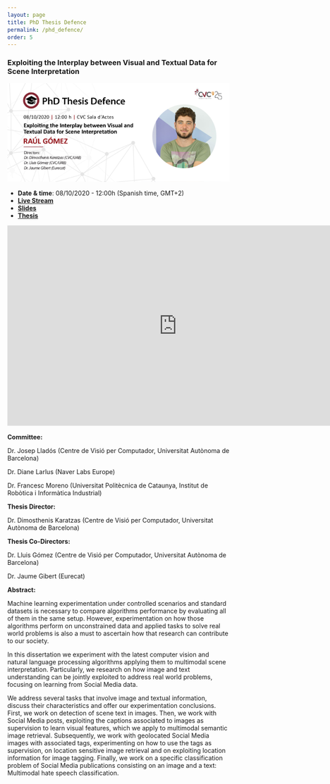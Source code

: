 ```yaml
---
layout: page
title: PhD Thesis Defence
permalink: /phd_defence/
order: 5
---
```


### Exploiting the Interplay between Visual and Textual Data for Scene Interpretation

<center>
<div class="imgcap">
	<center>
	<div style="display:inline-block">
	<center>
	<img src="/assets/phd_defence.png">
	</center>
	</div>
	</center>
</div>
</center>


- **Date & time**: 08/10/2020 - 12:00h (Spanish time, GMT+2)
- [**Live Stream**](http://www.cvc.uab.es/?p=7127)
- [**Slides**](https://docs.google.com/presentation/d/1LUnzsnMyzRCg23v7q_uMM9bcpubHAxovpUdsz4vYZH0/edit?usp=sharing)
- [**Thesis**](https://drive.google.com/file/d/1ljxxzqbqq2kZPUjV1_-aQOOG6omAg69y/view?usp=sharing)

<iframe src="https://docs.google.com/presentation/d/e/2PACX-1vR279Isz0FZ5o43C-kK2RilqIHkZzg6p4uZddrSJBp0D8fWKqCQbawoWj5_hvMvtxsW-VhclryBAys5/embed?start=false&loop=false&delayms=3000" frameborder="0" width="768" height="455" allowfullscreen="true" mozallowfullscreen="true" webkitallowfullscreen="true"></iframe>

**Committee:**

Dr. Josep Lladós (Centre de Visió per Computador, Universitat Autònoma de Barcelona)

Dr. Diane Larlus (Naver Labs Europe)

Dr. Francesc Moreno (Universitat Politècnica de Cataunya, Institut de Robòtica i Informàtica Industrial)

**Thesis Director:**

Dr. Dimosthenis Karatzas (Centre de Visió per Computador, Universitat Autònoma de Barcelona)

**Thesis Co-Directors:**

Dr. Lluis Gómez (Centre de Visió per Computador, Universitat Autònoma de Barcelona)

Dr. Jaume Gibert (Eurecat)

**Abstract:**

Machine learning experimentation under controlled scenarios and standard datasets is necessary to compare algorithms performance by evaluating all of them in the same setup. However, experimentation on how those algorithms perform on unconstrained data and applied tasks to solve real world problems is also a must to ascertain how that research can contribute to our society.

In this dissertation we experiment with the latest computer vision and natural language processing algorithms applying them to multimodal scene interpretation. Particularly, we research on how image and text understanding can be jointly exploited to address real world problems, focusing on learning from Social Media data.

We address several tasks that involve image and textual information, discuss their characteristics and offer our experimentation conclusions. First, we work on detection of scene text in images. Then, we work with Social Media posts, exploiting the captions associated to images as supervision to learn visual features, which we apply to multimodal semantic image retrieval. Subsequently, we work with geolocated Social Media images with associated tags, experimenting on how to use the tags as supervision, on location sensitive image retrieval and on exploiting location information for image tagging. Finally, we work on a specific classification problem of Social Media publications consisting on an image and a text: Multimodal hate speech classification.